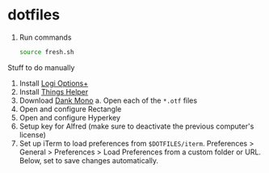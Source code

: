 # dotfiles

1. Run commands

   ```bash
   source fresh.sh
   ```

Stuff to do manually

1. Install [Logi Options+](https://www.logitech.com/en-us/software/logi-options-plus.html#customization-app-download)
1. Install [Things Helper](https://culturedcode.com/things/mac/help/things-sandboxing-helper-things3/)
1. Download [Dank Mono](https://app.gumroad.com/d/3e20027692193b28190488bbd8cf0f1f)
   a. Open each of the `*.otf` files
1. Open and configure Rectangle
1. Open and configure Hyperkey
1. Setup key for Alfred (make sure to deactivate the previous computer's license)
1. Set up iTerm to load preferences from `$DOTFILES/iterm`. Preferences > General > Preferences > Load Preferences from a custom folder or URL. Below, set to save changes automatically.
